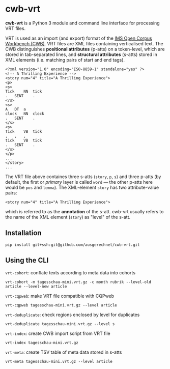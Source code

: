# cwb-vrt #
**cwb-vrt** is a Python 3 module and command line interface for processing VRT files.

VRT is used as an import (and export) format of the [IMS Open Corpus Workbench (CWB)](http://cwb.sourceforge.net/).  VRT files are XML files containing verticalised text.  The CWB distinguishes **positional attributes** (p-atts) on a token-level, which are stored in tab-separated lines, and **structural attributes** (s-atts) stored in XML elements (i.e. matching pairs of start and end tags).
```
<?xml version="1.0" encoding="ISO-8859-1" standalone="yes" ?>
<!-- A Thrilling Experience -->
<story num="4" title="A Thrilling Experience">
<p>
<s>
Tick	NN	tick
.	SENT	.
</s>
<s>
A	DT	a
clock	NN	clock
.	SENT	.
</s>
<s>
Tick	VB	tick
,	,	,
tick	VB	tick
.	SENT	.
</s>
</p>
...
</story>
...
```
The VRT file above containes three s-atts (`story`, `p`, `s`) and three p-atts (by default, the first or *primary* layer is called `word` — the other p-atts here would be `pos` and `lemma`). The XML-element `story` has two attribute-value pairs:
```
<story num="4" title="A Thrilling Experience">
```
which is referred to as the **annotation** of the s-att. cwb-vrt usually refers to the name of the XML element (`story`) as "level" of the s-att.

## Installation ##

```
pip install git+ssh:git@github.com/ausgerechnet/cwb-vrt.git
```

## Using the CLI

`vrt-cohort`: conflate texts according to meta data into cohorts
```
vrt-cohort -m tagesschau-mini.vrt.gz -c month rubrik --level-old article --level-new article
```

`vrt-cqpweb`: make VRT file compatible with CQPweb
```
vrt-cqpweb tagesschau-mini.vrt.gz --level article
```

`vrt-deduplicate`: check regions enclosed by level for duplicates
```
vrt-deduplicate tagesschau-mini.vrt.gz --level s
```

`vrt-index`: create CWB import script from VRT file
```
vrt-index tagesschau-mini.vrt.gz
  ```

`vrt-meta`: create TSV table of meta data stored in s-atts
```
vrt-meta tagesschau-mini.vrt.gz --level article
```
